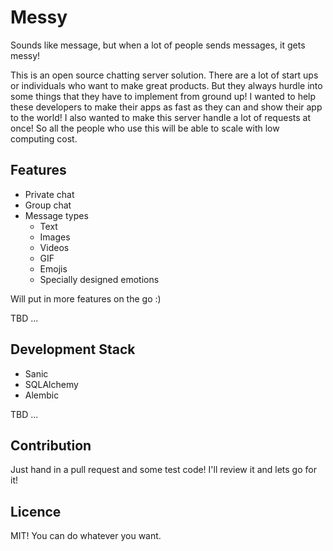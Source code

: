 # Messy
Sounds like message, but when a lot of people sends messages, it gets messy!

This is an open source chatting server solution. There are a lot of start ups or individuals who want to make great products. 
But they always hurdle into some things that they have to implement from ground up! I wanted to help these developers to make their apps as fast as they can and show their app to the world!
I also wanted to make this server handle a lot of requests at once! So all the people who use this will be able to scale with low computing cost.

## Features
* Private chat
* Group chat
* Message types
    * Text
    * Images
    * Videos
    * GIF
    * Emojis
    * Specially designed emotions

Will put in more features on the go :)

TBD ... 

## Development Stack
* Sanic
* SQLAlchemy
* Alembic

TBD ...

## Contribution
Just hand in a pull request and some test code! I'll review it and lets go for it!

## Licence

MIT! You can do whatever you want.
